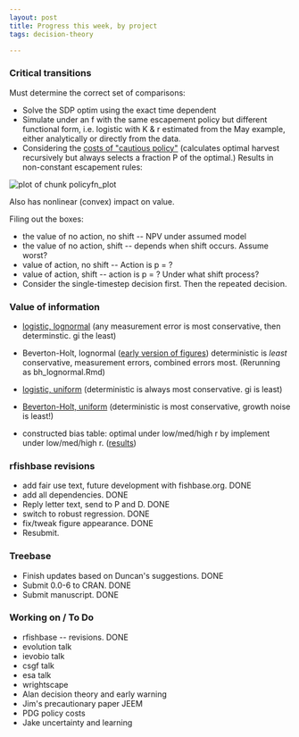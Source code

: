 ```yaml
---
layout: post
title: Progress this week, by project
tags: decision-theory

---
```


### Critical transitions

Must determine the correct set of comparisons:  

* Solve the SDP optim using the exact time dependent  
* Simulate under an f with the same escapement policy but different functional form, i.e. logistic with K & r estimated from the May example, either analytically or directly from the data.  
* Considering the [costs of "cautious policy"](https://github.com/cboettig/pdg_control/blob/ef5148047563ca8e1bd05d4d946161cc64364f16/inst/examples/cautious.md) (calculates optimal harvest recursively but always selects a fraction P of the optimal.)   Results in non-constant escapement rules:

![plot of chunk policyfn_plot](http://farm9.staticflickr.com/8152/7455686164_d55ac0dde9_o.png) 

Also has nonlinear (convex) impact on value.   


Filing out the boxes:

* the value of no action, no shift -- NPV under assumed model
* the value of no action, shift -- depends when shift occurs.  Assume worst?  
* value of action, no shift -- Action is p = ?  
* value of action, shift -- action is p = ?  Under what shift process? 
* Consider the single-timestep decision first.  Then the repeated decision.  

### Value of information

* [logistic, lognormal](https://github.com/cboettig/pdg_control/blob/8373d9ae215cb49bceb5f8b2684078335ce68e44/inst/examples/logistic_lognormal.md) (any measurement error is most conservative, then determinstic.  gi the least)
* Beverton-Holt, lognormal ([early version of figures](https://github.com/cboettig/pdg_control/blob/0a43d3e60966b9af9ad6adfe7c3ff4a62638226a/inst/examples/value_of_information.md)) deterministic is _least_ conservative, measurement errors, combined errors most. (Rerunning as bh_lognormal.Rmd) 
* [logistic, uniform](https://github.com/cboettig/pdg_control/blob/2d6d42f04de6df2fdca6a16a67c8a665b202a8f6/inst/examples/voi_sethi_parameters.md) (deterministic is always most conservative.  gi is least)
* [Beverton-Holt, uniform](https://github.com/cboettig/pdg_control/blob/2d6d42f04de6df2fdca6a16a67c8a665b202a8f6/inst/examples/bh_uniform.md) (deterministic is most conservative, growth noise is least!)


* constructed bias table: optimal under low/med/high r by implement under low/med/high r.  ([results](https://github.com/cboettig/pdg_control/blob/793e531ea6a767245afa6b2e57681eb59fbbcfe6/inst/examples/bias_table.md))

### rfishbase revisions

* add fair use text, future development with fishbase.org. DONE
* add all dependencies. DONE
* Reply letter text, send to P and D. DONE
* switch to robust regression. DONE
* fix/tweak figure appearance. DONE
* Resubmit.  


### Treebase

* Finish updates based on Duncan's suggestions. DONE
* Submit 0.0-6 to CRAN. DONE
* Submit manuscript.  DONE



### Working on / To Do

- rfishbase -- revisions. DONE
- evolution talk
- ievobio talk
- csgf talk
- esa talk
- wrightscape
- Alan decision theory and early warning 
- Jim's precautionary paper JEEM 
- PDG policy costs 
- Jake uncertainty and learning




